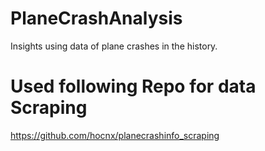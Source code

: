 # PlaneCrashAnalysis
Insights using data of plane crashes in the history.

# Used following Repo for data Scraping
https://github.com/hocnx/planecrashinfo_scraping
